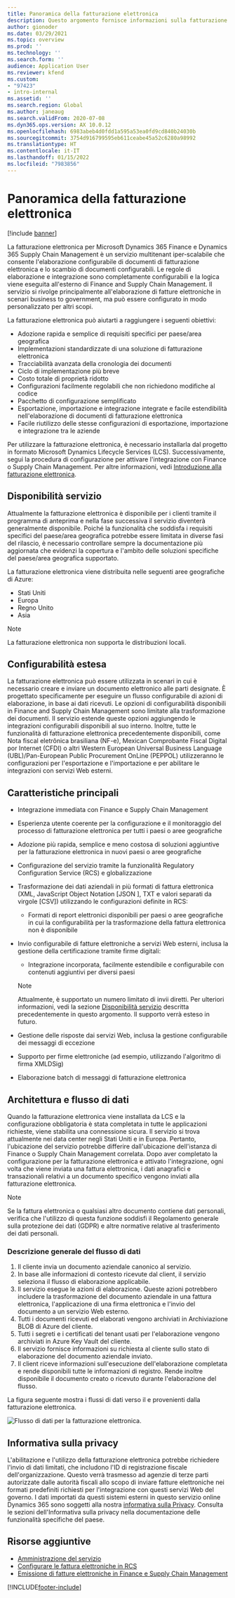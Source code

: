 ```yaml
---
title: Panoramica della fatturazione elettronica
description: Questo argomento fornisce informazioni sulla fatturazione elettronica in Microsoft Dynamics 365 Finance e Dynamics 365 Supply Chain Management.
author: gionoder
ms.date: 03/29/2021
ms.topic: overview
ms.prod: ''
ms.technology: ''
ms.search.form: ''
audience: Application User
ms.reviewer: kfend
ms.custom:
- "97423"
- intro-internal
ms.assetid: ''
ms.search.region: Global
ms.author: janeaug
ms.search.validFrom: 2020-07-08
ms.dyn365.ops.version: AX 10.0.12
ms.openlocfilehash: 6983abeb4d0fdd1a595a53ea0fd9cd840b24030b
ms.sourcegitcommit: 3754d916799595eb611ceabe45a52c6280a98992
ms.translationtype: HT
ms.contentlocale: it-IT
ms.lasthandoff: 01/15/2022
ms.locfileid: "7983856"
---
```

# <a name="electronic-invoicing-overview"></a>Panoramica della fatturazione elettronica

[!include [banner](../includes/banner.md)]

La fatturazione elettronica per Microsoft Dynamics 365 Finance e Dynamics 365 Supply Chain Management è un servizio multitenant iper-scalabile che consente l'elaborazione configurabile di documenti di fatturazione elettronica e lo scambio di documenti configurabili. Le regole di elaborazione e integrazione sono completamente configurabili e la logica viene eseguita all'esterno di Finance and Supply Chain Management. Il servizio si rivolge principalmente all'elaborazione di fatture elettroniche in scenari business to government, ma può essere configurato in modo personalizzato per altri scopi.

La fatturazione elettronica può aiutarti a raggiungere i seguenti obiettivi:

- Adozione rapida e semplice di requisiti specifici per paese/area geografica
- Implementazioni standardizzate di una soluzione di fatturazione elettronica
- Tracciabilità avanzata della cronologia dei documenti
- Ciclo di implementazione più breve
- Costo totale di proprietà ridotto
- Configurazioni facilmente regolabili che non richiedono modifiche al codice
- Pacchetto di configurazione semplificato
- Esportazione, importazione e integrazione integrate e facile estendibilità nell'elaborazione di documenti di fatturazione elettronica
- Facile riutilizzo delle stesse configurazioni di esportazione, importazione e integrazione tra le aziende

Per utilizzare la fatturazione elettronica, è necessario installarla dal progetto in formato Microsoft Dynamics Lifecycle Services (LCS). Successivamente, segui la procedura di configurazione per attivare l'integrazione con Finance o Supply Chain Management. Per altre informazioni, vedi [Introduzione alla fatturazione elettronica](e-invoicing-get-started.md).

## <a name="service-availability"></a><a name="availability"></a>Disponibilità servizio

Attualmente la fatturazione elettronica è disponibile per i clienti tramite il programma di anteprima e nella fase successiva il servizio diventerà generalmente disponibile. Poiché la funzionalità che soddisfa i requisiti specifici del paese/area geografica potrebbe essere limitata in diverse fasi del rilascio, è necessario controllare sempre la documentazione più aggiornata che evidenzi la copertura e l'ambito delle soluzioni specifiche del paese/area geografica supportato.

La fatturazione elettronica viene distribuita nelle seguenti aree geografiche di Azure:

- Stati Uniti
- Europa
- Regno Unito
- Asia

> [!NOTE]
> La fatturazione elettronica non supporta le distribuzioni locali.

## <a name="extended-configurability"></a>Configurabilità estesa

La fatturazione elettronica può essere utilizzata in scenari in cui è necessario creare e inviare un documento elettronico alle parti designate. È progettato specificamente per eseguire un flusso configurabile di azioni di elaborazione, in base ai dati ricevuti. Le opzioni di configurabilità disponibili in Finance and Supply Chain Management sono limitate alla trasformazione dei documenti. Il servizio estende queste opzioni aggiungendo le integrazioni configurabili disponibili al suo interno. Inoltre, tutte le funzionalità di fatturazione elettronica precedentemente disponibili, come Nota fiscal eletrônica brasiliana (NF-e), Mexican Comprobante Fiscal Digital por Internet (CFDI) o altri Western European Universal Business Language (UBL)/Pan-European Public Procurement OnLine (PEPPOL) utilizzeranno le configurazioni per l'esportazione e l'importazione e per abilitare le integrazioni con servizi Web esterni.

## <a name="feature-highlights"></a>Caratteristiche principali

- Integrazione immediata con Finance e Supply Chain Management
- Esperienza utente coerente per la configurazione e il monitoraggio del processo di fatturazione elettronica per tutti i paesi o aree geografiche
- Adozione più rapida, semplice e meno costosa di soluzioni aggiuntive per la fatturazione elettronica in nuovi paesi o aree geografiche
- Configurazione del servizio tramite la funzionalità Regulatory Configuration Service (RCS) e globalizzazione
- Trasformazione dei dati aziendali in più formati di fattura elettronica (XML, JavaScript Object Notation \[JSON \], TXT e valori separati da virgole \[CSV\]) utilizzando le configurazioni definite in RCS:

    - Formati di report elettronici disponibili per paesi o aree geografiche in cui la configurabilità per la trasformazione della fattura elettronica non è disponibile

- Invio configurabile di fatture elettroniche a servizi Web esterni, inclusa la gestione della certificazione tramite firme digitali:

    - Integrazione incorporata, facilmente estendibile e configurabile con contenuti aggiuntivi per diversi paesi

    > [!NOTE]
    > Attualmente, è supportato un numero limitato di invii diretti. Per ulteriori informazioni, vedi la sezione [Disponibilità servizio](#availability) descritta precedentemente in questo argomento. Il supporto verrà esteso in futuro.

- Gestione delle risposte dai servizi Web, inclusa la gestione configurabile dei messaggi di eccezione
- Supporto per firme elettroniche (ad esempio, utilizzando l'algoritmo di firma XMLDSig)
- Elaborazione batch di messaggi di fatturazione elettronica

## <a name="architecture-and-data-flow"></a>Architettura e flusso di dati

Quando la fatturazione elettronica viene installata da LCS e la configurazione obbligatoria è stata completata in tutte le applicazioni richieste, viene stabilita una connessione sicura. Il servizio si trova attualmente nei data center negli Stati Uniti e in Europa. Pertanto, l'ubicazione del servizio potrebbe differire dall'ubicazione dell'istanza di Finance o Supply Chain Management correlata. Dopo aver completato la configurazione per la fatturazione elettronica e attivato l'integrazione, ogni volta che viene inviata una fattura elettronica, i dati anagrafici e transazionali relativi a un documento specifico vengono inviati alla fatturazione elettronica.

> [!NOTE]
> Se la fattura elettronica o qualsiasi altro documento contiene dati personali, verifica che l'utilizzo di questa funzione soddisfi il Regolamento generale sulla protezione dei dati (GDPR) e altre normative relative al trasferimento dei dati personali.

### <a name="high-level-description-of-the-data-flow"></a>Descrizione generale del flusso di dati

1. Il cliente invia un documento aziendale canonico al servizio.
2. In base alle informazioni di contesto ricevute dal client, il servizio seleziona il flusso di elaborazione applicabile.
3. Il servizio esegue le azioni di elaborazione. Queste azioni potrebbero includere la trasformazione del documento aziendale in una fattura elettronica, l'applicazione di una firma elettronica e l'invio del documento a un servizio Web esterno.
4. Tutti i documenti ricevuti ed elaborati vengono archiviati in Archiviazione BLOB di Azure del cliente.
5. Tutti i segreti e i certificati del tenant usati per l'elaborazione vengono archiviati in Azure Key Vault del cliente.
6. Il servizio fornisce informazioni su richiesta al cliente sullo stato di elaborazione del documento aziendale inviato.
7. Il client riceve informazioni sull'esecuzione dell'elaborazione completata e rende disponibili tutte le informazioni di registro. Rende inoltre disponibile il documento creato o ricevuto durante l'elaborazione del flusso.

La figura seguente mostra i flussi di dati verso il e provenienti dalla fatturazione elettronica.

![Flusso di dati per la fatturazione elettronica.](media/e-invoicing-service-data-flow-diagram-overview.png)

## <a name="privacy-notice"></a>Informativa sulla privacy
L'abilitazione e l'utilizzo della fatturazione elettronica potrebbe richiedere l'invio di dati limitati, che includono l'ID di registrazione fiscale dell'organizzazione. Questo verrà trasmesso ad agenzie di terze parti autorizzate dalle autorità fiscali allo scopo di inviare fatture elettroniche nei formati predefiniti richiesti per l'integrazione con questi servizi Web del governo. I dati importati da questi sistemi esterni in questo servizio online Dynamics 365 sono soggetti alla nostra [informativa sulla Privacy](https://go.microsoft.com/fwlink/?LinkId=512132). Consulta le sezioni dell'Informativa sulla privacy nella documentazione delle funzionalità specifiche del paese.

## <a name="additional-resources"></a>Risorse aggiuntive
- [Amministrazione del servizio](e-invoicing-service-administration.md)
- [Configurare le fattura elettroniche in RCS](e-invoicing-configuration-rcs.md)
- [Emissione di fatture elettroniche in Finance e Supply Chain Management](e-invoicing-issuing-electronic-invoices-finance-supply-chain-management.md)


[!INCLUDE[footer-include](../../includes/footer-banner.md)]
